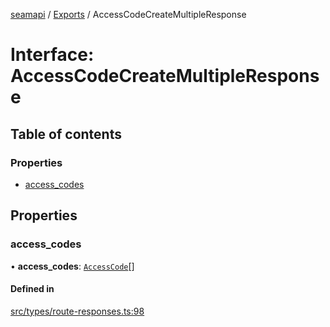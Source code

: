 [seamapi](../README.md) / [Exports](../modules.md) / AccessCodeCreateMultipleResponse

# Interface: AccessCodeCreateMultipleResponse

## Table of contents

### Properties

- [access\_codes](AccessCodeCreateMultipleResponse.md#access_codes)

## Properties

### access\_codes

• **access\_codes**: [`AccessCode`](../modules.md#accesscode)[]

#### Defined in

[src/types/route-responses.ts:98](https://github.com/seamapi/javascript/blob/main/src/types/route-responses.ts#L98)
